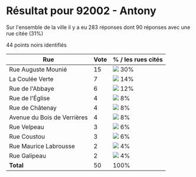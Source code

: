# Résultat pour 92002 - Antony

Sur l'ensemble de la ville il y a eu 283 réponses dont 90 réponses avec une rue citée (31%)

44 points noirs identifiés

| Rue | Vote | % / les rues cités|
|-----|------|-------------------|
| Rue Auguste Mounié | 15 | <img src="../../img/bar_30.gif" />&nbsp;30%|
| La Coulée Verte | 7 | <img src="../../img/bar_14.gif" />&nbsp;14%|
| Rue de l'Abbaye | 6 | <img src="../../img/bar_12.gif" />&nbsp;12%|
| Rue de l'Église | 4 | <img src="../../img/bar_8.gif" />&nbsp;8%|
| Rue de Châtenay | 4 | <img src="../../img/bar_8.gif" />&nbsp;8%|
| Avenue du Bois de Verrières | 4 | <img src="../../img/bar_8.gif" />&nbsp;8%|
| Rue Velpeau | 3 | <img src="../../img/bar_6.gif" />&nbsp;6%|
| Rue Coustou | 3 | <img src="../../img/bar_6.gif" />&nbsp;6%|
| Rue Maurice Labrousse | 2 | <img src="../../img/bar_4.gif" />&nbsp;4%|
| Rue Galipeau | 2 | <img src="../../img/bar_4.gif" />&nbsp;4%|
| **Total** | 50 | 100%|

